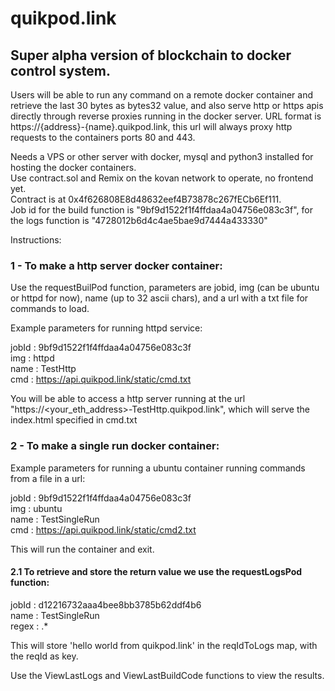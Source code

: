 # quikpod.link

## Super alpha version of blockchain to docker control system.


Users will be able to run any command on a remote docker container and retrieve the last 30 bytes as bytes32 value, and also serve http or https apis directly through reverse proxies running in the docker server. URL format is https://{address}-{name}.quikpod.link, this url will always proxy http requests to the containers ports 80 and 443.

Needs a VPS or other server with docker, mysql and python3 installed for hosting the docker containers.  
Use contract.sol and Remix on the kovan network to operate, no frontend yet.  
Contract is at 0x4f626808E8d48632eef4B73878c267fECb6Ef111.  
Job id for the build function is "9bf9d1522f1f4ffdaa4a04756e083c3f", for the logs function is "4728012b6d4c4ae5bae9d7444a433330"


Instructions:


### 1 - To make a http server docker container:


Use the requestBuilPod function, parameters are jobid, img (can be ubuntu or httpd for now), name (up to 32 ascii chars), and a url with a txt file for commands to load.

Example parameters for running httpd service:

jobId : 9bf9d1522f1f4ffdaa4a04756e083c3f  
img : httpd  
name : TestHttp  
cmd : https://api.quikpod.link/static/cmd.txt

You will be able to access a http server running at the url "https://<your_eth_address>-TestHttp.quikpod.link", which will serve the index.html specified in cmd.txt

### 2 - To make a single run docker container:

Example parameters for running a ubuntu container running commands from a file in a url:

jobId : 9bf9d1522f1f4ffdaa4a04756e083c3f  
img : ubuntu  
name : TestSingleRun  
cmd : https://api.quikpod.link/static/cmd2.txt

This will run the container and exit.  
#### 2.1 To retrieve and store the return value we use the requestLogsPod function:

jobId : d12216732aaa4bee8bb3785b62ddf4b6  
name : TestSingleRun  
regex : .*

This will store 'hello world from quikpod.link' in the reqIdToLogs map, with the reqId as key.

Use the ViewLastLogs and ViewLastBuildCode functions to view the results.
